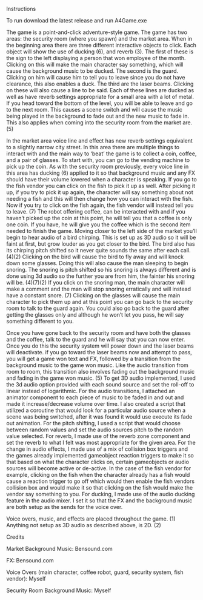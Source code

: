 Instructions

To run download the latest release and run A4Game.exe

The game is a point-and-click adventure-style game. The game has two areas: the security room (where you spawn) and the market area. When in the beginning area there are three different interactive objects to click. Each object will show the use of ducking (6), and reverb (3). The first of these is the sign to the left displaying a person that won employee of the month. Clicking on this will make the main character say something, which will cause the background music to be ducked. The second is the guard. Clicking on him will cause him to tell you to leave since you do not have clearance, this also enables a duck. The third are the laser beams. Clicking on these will also cause a line to be said. Each of these lines are ducked as well as have reverb settings appropriate for a small area with a lot of metal. If you head toward the bottom of the level, you will be able to leave and go to the next room. This causes a scene switch and will cause the music being played in the background to fade out and the new music to fade in. This also applies when coming into the security room from the market are. (5) 

In the market area voice line and effect has new reverb settings equivalent to a slightly narrow city street. In this area there are multiple things to interact with and the main way to ‘beat’ the game is to collect a coin, coffee, and a pair of glasses. To start with, you can go to the vending machine to pick up the coin. As with the security room previously, every voice line in this area has ducking (6) applied to it so that background music and any FX should have their volume lowered when a character is speaking. If you go to the fish vendor you can click on the fish to pick it up as well. After picking it up, if you try to pick it up again, the character will say something about not needing a fish and this will then change how you can interact with the fish. Now if you try to click on the fish again, the fish vendor will instead tell you to leave. (7) The robot offering coffee, can be interacted with and if you haven’t picked up the coin at this point, he will tell you that a coffee is only one coin. If you have, he will give you the coffee which is the second item needed to finish the game. Moving closer to the left side of the market you’ll begin to hear audio of a bird chirping. This is set up as 3D audio so it will be faint at first, but grow louder as you get closer to the bird. The bird also has its chirping pitch shifted so it never quite sounds the same after each call. (4)(2) Clicking on the bird will cause the bird to fly away and will knock down some glasses. Doing this will also cause the man sleeping to begin snoring. The snoring is pitch shifted so his snoring is always different and is done using 3d audio so the further you are from him, the fainter his snoring will be. (4)(7)(2) If you click on the snoring man, the main character will make a comment and the man will stop snoring erratically and will instead have a constant snore. (7) Clicking on the glasses will cause the main character to pick them up and at this point you can go back to the security room to talk to the guard again. You could also go back to the guard after getting the glasses only and although he won’t let you pass, he will say something different to you. 

Once you have gone back to the security room and have both the glasses and the coffee, talk to the guard and he will say that you can now enter. Once you do this the security system will power down and the laser beams will deactivate. if you go toward the laser beams now and attempt to pass, you will get a game won text and FX, followed by a transition from the background music to the game won music. Like the audio transition from room to room, this transition also involves fading out the background music and fading in the game won music. (5) 
To get 3D audio implemented, I used the 3d audio option provided with each sound source and set the roll-off to linear instead of logarithmic. For the audio transitions, I attached an animator component to each piece of music to be faded in and out and made it increase/decrease volume over time. I also created a script that utilized a coroutine that would look for a particular audio source when a scene was being switched, after it was found it would use execute its fade out animation. For the pitch shifting, I used a script that would choose between random values and set the audio sources pitch to the random value selected. For reverb, I made use of the reverb zone component and set the reverb to what I felt was most appropriate for the given area. For the change in audio effects, I made use of a mix of collision box triggers and the games already implemented gameobject reaction triggers to make it so that based on what the character clicks on, certain gameobjects or audio sources will become active or de-active. In the case of the fish vendor for example, clicking on the fish when the character already has a fish would cause a reaction trigger to go off which would then enable the fish vendors collision box and would make it so that clicking on the fish would make the vendor say something to you. For ducking, I made use of the audio ducking feature in the audio mixer. I set it so that the FX and the background music are both setup as the sends for the voice over. 

Voice overs, music, and effects are placed throughout the game. (1) Anything not setup as 3D audio as described above, is 2D. (2)

Credits

Market Background Music: Bensound.com

FX: Bensound.com

Voice Overs (main character, coffee robot, guard, security system, fish vendor): Myself

Security Room Background Music: Myself
